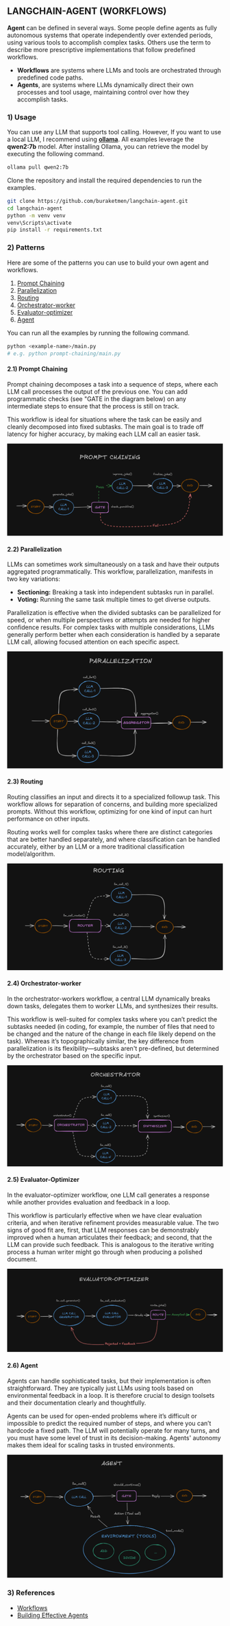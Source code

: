 ## LANGCHAIN-AGENT (WORKFLOWS)

**Agent** can be defined in several ways. Some people define agents as fully autonomous systems that operate independently over extended periods, using various tools to accomplish complex tasks. Others use the term to describe more prescriptive implementations that follow predefined workflows.

- **Workflows** are systems where LLMs and tools are orchestrated through predefined code paths.
- **Agents**, are systems where LLMs dynamically direct their own processes and tool usage, maintaining control over how they accomplish tasks.

### 1) Usage

You can use any LLM that supports tool calling. However, If you want to use a local LLM, I recommend using **[ollama](https://ollama.com/)**. All examples leverage the **qwen2:7b** model. After installing Ollama, you can retrieve the model by executing the following command.

```bash
ollama pull qwen2:7b
```

Clone the repository and install the required dependencies to run the examples.

```bash
git clone https://github.com/buraketmen/langchain-agent.git
cd langchain-agent
python -m venv venv
venv\Scripts\activate
pip install -r requirements.txt
```

### 2) Patterns

Here are some of the patterns you can use to build your own agent and workflows.

1. [Prompt Chaining](./prompt-chaining/main.py)
2. [Parallelization](./parallelization/main.py)
3. [Routing](./routing/main.py)
4. [Orchestrator-worker](./orchestrator-worker/main.py)
5. [Evaluator-optimizer](./evaluator-optimizer/main.py)
6. [Agent](./agent/main.py)

You can run all the examples by running the following command.

```bash
python <example-name>/main.py
# e.g. python prompt-chaining/main.py
```

#### 2.1) Prompt Chaining

Prompt chaining decomposes a task into a sequence of steps, where each LLM call processes the output of the previous one. You can add programmatic checks (see "GATE in the diagram below) on any intermediate steps to ensure that the process is still on track.

This workflow is ideal for situations where the task can be easily and cleanly decomposed into fixed subtasks. The main goal is to trade off latency for higher accuracy, by making each LLM call an easier task.

![Promp-chaining Flow](./prompt-chaining/flow.png)

#### 2.2) Parallelization

LLMs can sometimes work simultaneously on a task and have their outputs aggregated programmatically. This workflow, parallelization, manifests in two key variations:

- **Sectioning:** Breaking a task into independent subtasks run in parallel.
- **Voting:** Running the same task multiple times to get diverse outputs.

Parallelization is effective when the divided subtasks can be parallelized for speed, or when multiple perspectives or attempts are needed for higher confidence results. For complex tasks with multiple considerations, LLMs generally perform better when each consideration is handled by a separate LLM call, allowing focused attention on each specific aspect.

![Parallelization Flow](./parallelization/flow.png)

#### 2.3) Routing

Routing classifies an input and directs it to a specialized followup task. This workflow allows for separation of concerns, and building more specialized prompts. Without this workflow, optimizing for one kind of input can hurt performance on other inputs.

Routing works well for complex tasks where there are distinct categories that are better handled separately, and where classification can be handled accurately, either by an LLM or a more traditional classification model/algorithm.

![Routing Flow](./routing/flow.png)

#### 2.4) Orchestrator-worker

In the orchestrator-workers workflow, a central LLM dynamically breaks down tasks, delegates them to worker LLMs, and synthesizes their results.

This workflow is well-suited for complex tasks where you can’t predict the subtasks needed (in coding, for example, the number of files that need to be changed and the nature of the change in each file likely depend on the task). Whereas it’s topographically similar, the key difference from parallelization is its flexibility—subtasks aren't pre-defined, but determined by the orchestrator based on the specific input.

![Orchestrator-worker Flow](./orchestrator-worker/flow.png)

#### 2.5) Evaluator-Optimizer

In the evaluator-optimizer workflow, one LLM call generates a response while another provides evaluation and feedback in a loop.

This workflow is particularly effective when we have clear evaluation criteria, and when iterative refinement provides measurable value. The two signs of good fit are, first, that LLM responses can be demonstrably improved when a human articulates their feedback; and second, that the LLM can provide such feedback. This is analogous to the iterative writing process a human writer might go through when producing a polished document.

![Evaluator-optimizer Flow](./evaluator-optimizer/flow.png)

#### 2.6) Agent

Agents can handle sophisticated tasks, but their implementation is often straightforward. They are typically just LLMs using tools based on environmental feedback in a loop. It is therefore crucial to design toolsets and their documentation clearly and thoughtfully.

Agents can be used for open-ended problems where it’s difficult or impossible to predict the required number of steps, and where you can’t hardcode a fixed path. The LLM will potentially operate for many turns, and you must have some level of trust in its decision-making. Agents' autonomy makes them ideal for scaling tasks in trusted environments.

![Agent Flow](./agent/flow.png)

### 3) References

- [Workflows](https://langchain-ai.github.io/langgraph/tutorials/workflows/)
- [Building Effective Agents](https://www.anthropic.com/research/building-effective-agents)

